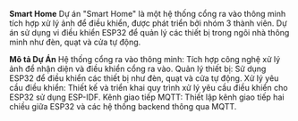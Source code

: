 **Smart Home**
Dự án "Smart Home" là một hệ thống cổng ra vào thông minh tích hợp xử lý ảnh để điều khiển, được phát triển bởi nhóm 3 thành viên. Dự án sử dụng vi điều khiển ESP32 để quản lý các thiết bị trong ngôi nhà thông minh như đèn, quạt và cửa tự động.

__Mô tả Dự Án__
  Hệ thống cổng ra vào thông minh: Tích hợp công nghệ xử lý ảnh để nhận diện và điều khiển cổng ra vào.
  Quản lý thiết bị: Sử dụng ESP32 để điều khiển các thiết bị như đèn, quạt và cửa tự động.
  Xử lý yêu cầu điều khiển: Thiết kế và triển khai quy trình xử lý yêu cầu điều khiển cho ESP32 sử dụng ESP-IDF.
  Kênh giao tiếp MQTT: Thiết lập kênh giao tiếp hai chiều giữa ESP32 và các hệ thống backend thông qua MQTT.
